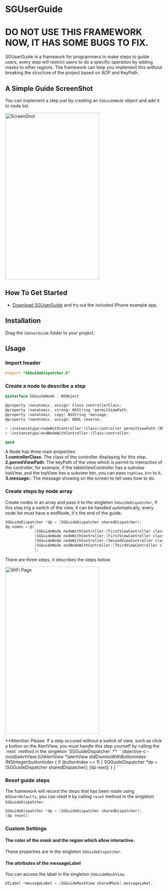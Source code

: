 # SGUserGuide 

# DO NOT USE THIS FRAMEWORK NOW, IT HAS SOME BUGS TO FIX.

SGUserGuide is a framework for programmers to make steps to guide users, every step will restrict users to do a specific operation by adding masks to other regions. The framework can help you implement this without breaking the structure of the project based on AOP and KeyPath.

## A Simple Guide ScreenShot
You can implement a step just by creating an `SGGuideNode` object and add it to node list.
<p>
<img src="https://raw.githubusercontent.com/Soulghost/SGUserGuide/master/images/guide.png" width = "300" height = "533" alt="ScreenShot" align=center />
</p>

## How To Get Started
- [Download SGUserGuide](https://github.com/Soulghost/SGUserGuide/archive/master.zip) and try out the included iPhone example app.

## Installation
Drag the `SGUserGuide` folder to your project.

## Usage
### Import header
```objective-c
#import "SGGuideDispatcher.h"
```

### Create a node to describe a step
```objective-c
@interface SGGuideNode : NSObject

@property (nonatomic, assign) Class controllerClass;
@property (nonatomic, strong) NSString *permitViewPath;
@property (nonatomic, copy) NSString *message;
@property (nonatomic, assign) BOOL reverse;

+ (instancetype)nodeWithController:(Class)controller permitViewPath:(NSString *)permitViewPath message:(NSString *)message reverse:(BOOL)reverse;
+ (instancetype)endNodeWithController:(Class)controller;

@end
```

A Node has three main properties:<br/>
**1.controllerClass**: The class of the controller displaying for this step.
**2.permitViewPath**: The keyPath of the view which is permit to interactive of the controller, for example, if the tableViewController has a subview topView, and the topView has a subview btn, you can pass `topView.btn` to it.
**3.message:**: The message showing on the screen to tell uses how to do.

### Create steps by node array
Create nodes in an array and pass it to the singleton `SGGuideDispatcher`, if this step trig a switch of the view, it can be handled automatically, every node list must have a endNode, it's the end of the guide.
```objective-c
SGGuideDispatcher *dp = [SGGuideDispatcher sharedDispatcher];
dp.nodes = @[
             [SGGuideNode nodeWithController:[FirstViewController class] permitViewPath:@"addBtn" message:@"Please Click The Add Button And Choose Yes From the Alert." reverse:NO],
             [SGGuideNode nodeWithController:[FirstViewController class] permitViewPath:@"wrap.innerView" message:@"Please Click the Info Button" reverse:NO],
             [SGGuideNode nodeWithController:[SecondViewController class] permitViewPath:@"tabBarController.tabBar" message:@"Please Change To Third Page" reverse:NO],
             [SGGuideNode endNodeWithController:[ThirdViewController class]]
             ];
```
There are three steps, it describes the steps below.
<p>
<img src="https://raw.githubusercontent.com/Soulghost/SGUserGuide/master/images/guide.gif" width = "300" height = "533" alt="WiFi Page" align=center />
</p>
**Attention Please: If a step occured without a switch of view, such as click a button on the AlertView, you must handle this step yourself by calling the `next` method in the singleton `SGGuideDispatcher`.**
```objective-c
- (void)alertView:(UIAlertView *)alertView didDismissWithButtonIndex:(NSInteger)buttonIndex {
    if (buttonIndex == 1) {
        SGGuideDispatcher *dp = [SGGuideDispatcher sharedDispatcher];
        [dp next];
    }
}
```

### Reset guide steps
The framework will record the steps that has been made using `NSUserDefaults`, you can reset it by calling `reset` method in the singleton `SGGuideDispatcher`.
```objective-c
SGGuideDispatcher *dp = [SGGuideDispatcher sharedDispatcher];
[dp reset];
```

### Custom Settings
#### The color of the mask and the region which allow interactive.
These properties are in the singleton `SGGuideDispatcher`.

#### The attributes of the messageLabel
You can access the label in the singleton `SGGuideMaskView`.
```objective-c
UILabel *messageLabel = [SGGuideMaskView sharedMask].messageLabel;
```
